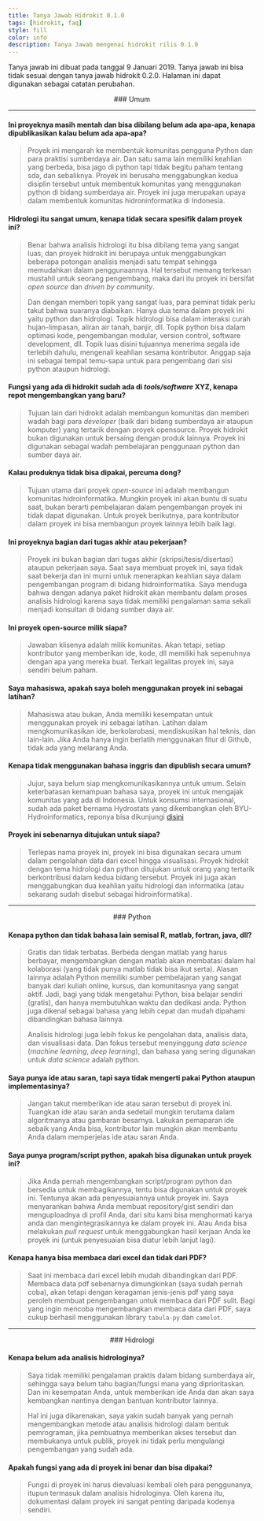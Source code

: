```yaml
---
title: Tanya Jawab Hidrokit 0.1.0
tags: [hidrokit, faq]
style: fill
color: info
description: Tanya Jawab mengenai hidrokit rilis 0.1.0
---
```


Tanya jawab ini dibuat pada tanggal 9 Januari 2019. Tanya jawab ini bisa tidak sesuai dengan tanya jawab hidrokit 0.2.0. Halaman ini dapat digunakan sebagai catatan perubahan. 

<div align="center" markdown="1">
### Umum
</div>

-----

#### Ini proyeknya masih mentah dan bisa dibilang belum ada apa-apa, kenapa dipublikasikan kalau belum ada apa-apa?

> Proyek ini mengarah ke membentuk komunitas pengguna Python dan para praktisi sumberdaya air. Dan satu sama lain memiliki keahlian yang berbeda, bisa jago di python tapi tidak begitu paham tentang sda, dan sebaliknya. Proyek ini berusaha menggabungkan kedua disiplin tersebut untuk membentuk komunitas yang menggunakan python di bidang sumberdaya air. Proyek ini juga merupakan upaya dalam membentuk komunitas hidroninformatika di Indonesia.

#### Hidrologi itu sangat umum, kenapa tidak secara spesifik dalam proyek ini?

> Benar bahwa analisis hidrologi itu bisa dibilang tema yang sangat luas, dan proyek hidrokit ini berupaya untuk menggabungkan beberapa potongan analisis menjadi satu tempat sehingga memudahkan dalam penggunaannya. Hal tersebut memang terkesan mustahil untuk seorang pengembang, maka dari itu proyek ini bersifat _open source_ dan _driven by community_. 
> 
> Dan dengan memberi topik yang sangat luas, para peminat tidak perlu takut bahwa suaranya diabaikan. Hanya dua tema dalam proyek ini yaitu python dan hidrologi. Topik hidrologi bisa dalam interaksi curah hujan-limpasan, aliran air tanah, banjir, dll. Topik python bisa dalam optimasi kode, pengembangan modular, version control, software development, dll. Topik luas disini tujuannya menerima segala ide terlebih dahulu, mengenali keahlian sesama kontributor. Anggap saja ini sebagai tempat temu-sapa untuk para pengembang dari sisi python ataupun hidrologi. 

#### Fungsi yang ada di hidrokit sudah ada di _tools/software_ XYZ, kenapa repot mengembangkan yang baru?

> Tujuan lain dari hidrokit adalah membangun komunitas dan memberi wadah bagi para _developer_ (baik dari bidang sumberdaya air ataupun komputer) yang tertarik dengan proyek opensource. Proyek hidrokit bukan digunakan untuk bersaing dengan produk lainnya. Proyek ini digunakan sebagai wadah pembelajaran penggunaan python dan sumber daya air. 

#### Kalau produknya tidak bisa dipakai, percuma dong?

> Tujuan utama dari proyek _open-source_ ini adalah membangun komunitas hidroinformatika. Mungkin proyek ini akan buntu di suatu saat, bukan berarti pembelajaran dalam pengembangan proyek ini tidak dapat digunakan. Untuk proyek berikutnya, para kontributor dalam proyek ini bisa membangun proyek lainnya lebih baik lagi. 

#### Ini proyeknya bagian dari tugas akhir atau pekerjaan?

> Proyek ini bukan bagian dari tugas akhir (skripsi/tesis/disertasi) ataupun pekerjaan saya. Saat saya membuat proyek ini, saya tidak saat bekerja dan ini murni untuk menerapkan keahlian saya dalam pengembangan program di bidang hidroinformatika. Saya menduga bahwa dengan adanya paket hidrokit akan membantu dalam proses analisis hidrologi karena saya tidak memiliki pengalaman sama sekali menjadi konsultan di bidang sumber daya air.

#### Ini proyek open-source milik siapa?

> Jawaban klisenya adalah milik komunitas. Akan tetapi, setiap kontributor yang memberikan ide, kode, dll memiliki hak sepenuhnya dengan apa yang mereka buat. Terkait legalitas proyek ini, saya sendiri belum paham.

#### Saya mahasiswa, apakah saya boleh menggunakan proyek ini sebagai latihan?

> Mahasiswa atau bukan, Anda memiliki kesempatan untuk menggunakan proyek ini sebagai latihan. Latihan dalam mengkomunikasikan ide, berkolarobasi, mendiskusikan hal teknis, dan lain-lain. Jika Anda hanya ingin berlatih menggunakan fitur di Github, tidak ada yang melarang Anda. 

#### Kenapa tidak menggunakan bahasa inggris dan dipublish secara umum?

> Jujur, saya belum siap mengkomunikasikannya untuk umum. Selain keterbatasan kemampuan bahasa saya, proyek ini untuk mengajak komunitas yang ada di Indonesia. Untuk konsumsi internasional, sudah ada paket bernama Hydrostats yang dikembangkan oleh BYU-Hydroinformatics, reponya bisa dikunjungi [disini](https://github.com/BYU-hydroinformatics/Hydrostats)

#### Proyek ini sebenarnya ditujukan untuk siapa?

> Terlepas nama proyek ini, proyek ini bisa digunakan secara umum dalam pengolahan data dari excel hingga visualisasi. Proyek hidrokit dengan tema hidrologi dan python ditujukan untuk orang yang tertarik berkontribusi dalam kedua bidang tersebut. Proyek ini juga akan menggabungkan dua keahlian yaitu hidrologi dan informatika (atau sekarang sudah disebut sebagai hidroinformatika). 

----

<div align="center" markdown="1">
### Python
</div>

#### Kenapa python dan tidak bahasa lain semisal R, matlab, fortran, java, dll?

> Gratis dan tidak terbatas. Berbeda dengan matlab yang harus berbayar, mengembangkan dengan matlab akan membatasi dalam hal kolaborasi (yang tidak punya matlab tidak bisa ikut serta). Alasan lainnya adalah Python memiliki sumber pembelajaran yang sangat banyak dari kuliah online, kursus, dan komunitasnya yang sangat aktif. Jadi, bagi yang tidak mengetahui Python, bisa belajar sendiri (gratis), dan hanya membutuhkan waktu dan dedikasi anda. Python juga dikenal sebagai bahasa yang lebih cepat dan mudah dipahami dibandingkan bahasa lainnya. 
> 
> Analisis hidrologi juga lebih fokus ke pengolahan data, analisis data, dan visualisasi data. Dan fokus tersebut menyinggung _data science_ (_machine learning_, _deep learning_), dan bahasa yang sering digunakan untuk _data science_ adalah python. 

#### Saya punya ide atau saran, tapi saya tidak mengerti pakai Python ataupun implementasinya?

> Jangan takut memberikan ide atau saran tersebut di proyek ini. Tuangkan ide atau saran anda sedetail mungkin terutama dalam algoritmanya atau gambaran besarnya. Lakukan pemaparan ide sebaik yang Anda bisa, kontributor lain mungkin akan membantu Anda dalam memperjelas ide atau saran Anda. 

#### Saya punya program/script python, apakah bisa digunakan untuk proyek ini?

> Jika Anda pernah mengembangkan script/program python dan bersedia untuk membagikannya, tentu bisa digunakan untuk proyek ini. Tentunya akan ada penyesuaiannya untuk proyek ini. Saya menyarankan bahwa Anda membuat repository/gist sendiri dan menguploadnya di profil Anda, dari situ kami bisa menghormati karya anda dan mengintegrasikannya ke dalam proyek ini. Atau Anda bisa melakukan _pull request_ untuk menggabungkan hasil kerjaan Anda ke proyek ini (untuk penyesuaian bisa diatur lebih lanjut lagi). 

#### Kenapa hanya bisa membaca dari excel dan tidak dari PDF?

> Saat ini membaca dari excel lebih mudah dibandingkan dari PDF. Membaca data pdf sebenarnya dimungkinkan (saya sudah pernah coba), akan tetapi dengan keragaman jenis-jenis pdf yang saya peroleh membuat pengembangan untuk membaca dari PDF sulit. Bagi yang ingin mencoba mengembangkan membaca data dari PDF, saya cukup berhasil menggunakan library `tabula-py` dan `camelot`.  

----

<div align="center" markdown="1">
### Hidrologi
</div>

#### Kenapa belum ada analisis hidrologinya?

> Saya tidak memiliki pengalaman praktis dalam bidang sumberdaya air, sehingga saya belum tahu bagian/fungsi mana yang diprioritaskan. Dan ini kesempatan Anda, untuk memberikan ide Anda dan akan saya kembangkan nantinya dengan bantuan kontributor lainnya.
> 
> Hal ini juga dikarenakan, saya yakin sudah banyak yang pernah mengembangkan metode atau analisis hidrologi dalam bentuk pemrograman, jika pembuatnya memberikan akses tersebut dan membukanya untuk publik, proyek ini tidak perlu mengulangi pengembangan yang sudah ada. 

#### Apakah fungsi yang ada di proyek ini benar dan bisa dipakai?

> Fungsi di proyek ini harus dievaluasi kembali oleh para penggunanya, itupun termasuk dalam analisis hidrologinya. Oleh karena itu, dokumentasi dalam proyek ini sangat penting daripada kodenya sendiri. 
